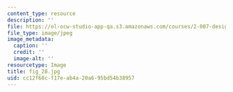 ```yaml
---
content_type: resource
description: ''
file: https://ol-ocw-studio-app-qa.s3.amazonaws.com/courses/2-007-design-and-manufacturing-i-spring-2009/cc12f68cf17eab4a20a695bd54b38957_fig_28.jpg
file_type: image/jpeg
image_metadata:
  caption: ''
  credit: ''
  image-alt: ''
resourcetype: Image
title: fig_28.jpg
uid: cc12f68c-f17e-ab4a-20a6-95bd54b38957
---
```

